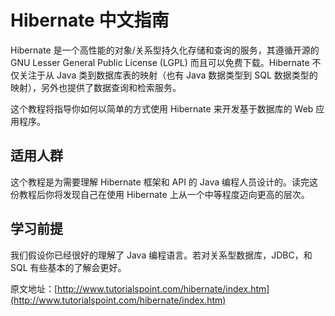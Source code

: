 # Hibernate 中文指南

Hibernate 是一个高性能的对象/关系型持久化存储和查询的服务，其遵循开源的 GNU Lesser General Public License (LGPL) 而且可以免费下载。Hibernate 不仅关注于从 Java 类到数据库表的映射（也有 Java 数据类型到 SQL 数据类型的映射），另外也提供了数据查询和检索服务。

这个教程将指导你如何以简单的方式使用 Hibernate 来开发基于数据库的 Web 应用程序。

## 适用人群

这个教程是为需要理解 Hibernate 框架和 API 的 Java 编程人员设计的。读完这份教程后你将发现自己在使用 Hibernate 上从一个中等程度迈向更高的层次。

## 学习前提

我们假设你已经很好的理解了 Java 编程语言。若对关系型数据库，JDBC，和 SQL 有些基本的了解会更好。

原文地址：[http://www.tutorialspoint.com/hibernate/index.htm](http://www.tutorialspoint.com/hibernate/index.htm) 

